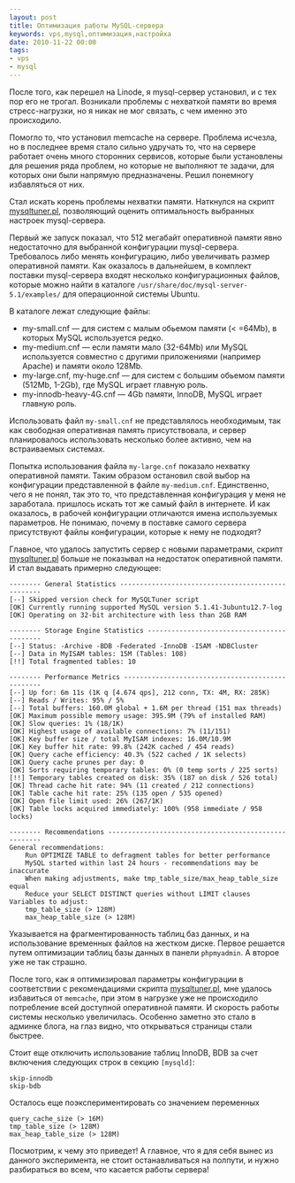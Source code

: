 ```yaml
---
layout: post
title: Оптимизация работы MySQL-сервера
keywords: vps,mysql,оптимизация,настройка
date: 2010-11-22 00:00
tags:
- vps
- mysql
---
```

После того, как перешел на Linode, я mysql-сервер установил, и с тех пор его не трогал. Возникали проблемы с нехваткой памяти во время стресс-нагрузки, но я никак не мог связать, с чем именно это происходило.

Помогло то, что установил memcache на сервере. Проблема исчезла, но в последнее время стало сильно удручать то, что на сервере работает очень много сторонних сервисов, которые были установлены для решения ряда проблем, но которые не выполняют те задачи, для которых они были напрямую предназначены. Решил понемногу избавляться от них.

Стал искать корень проблемы нехватки памяти. Наткнулся на скрипт <a href="http://mysqltuner.pl/mysqltuner.pl" rel="nofollow">mysqltuner.pl</a>, позволяющий оценить оптимальность выбранных настроек mysql-сервера.

Первый же запуск показал, что 512 мегабайт оперативной памяти явно недостаточно для выбранной конфигурации mysql-сервера. Требовалось либо менять конфигурацию, либо увеличивать размер оперативной памяти. Как оказалось в дальнейшем, в комплект поставки mysql-сервера входят несколько конфигурационных файлов, которые можно найти в каталоге <code>/usr/share/doc/mysql-server-5.1/examples/</code> для операционной системы Ubuntu.

В каталоге лежат следующие файлы:
<ul>
	<li>my-small.cnf — для систем с малым обьемом памяти (&lt; =64Mb), в которых MySQL используется редко.</li>
	</li><li>my-medium.cnf — если памяти мало (32-64Mb) или MySQL используется совместно с другими приложениями (например Apache) и памяти около 128Mb.</li>
	<li>my-large.cnf, my-huge.cnf — для систем с большим обьемом памяти (512Mb, 1-2Gb), где MySQL играет главную роль.</li>
	<li>my-innodb-heavy-4G.cnf — 4Gb памяти, InnoDB, MySQL играет главную роль.</li>
</ul>

Использовать файл <code>my-small.cnf</code> не представлялось необходимым, так как свободная оперативная память присутствовала, и сервер планировалось использовать несколько более активно, чем на встраиваемых системах.

Попытка использования файла <code>my-large.cnf</code> показало нехватку оперативной памяти. Таким образом остановил свой выбор на конфигурации представленной в файле <code>my-medium.cnf</code>. Единственно, чего я не понял, так это то, что представленная конфигурация у меня не заработала. пришлось искать тот же самый файл в интернете. И как оказалось, в рабочей конфигурации отличаются имена используемых параметров. Не понимаю, почему в поставке самого сервера присутствуют файлы конфигурации, которые к нему не подходят?

Главное, что удалось запустить сервер с новыми параметрами, скрипт <a href="http://mysqltuner.pl/mysqltuner.pl" rel="nofollow">mysqltuner.pl</a> больше не показывал на недостаток оперативной памяти. И стал выдавать примерно следующее:

    -------- General Statistics --------------------------------------------------
    [--] Skipped version check for MySQLTuner script
    [OK] Currently running supported MySQL version 5.1.41-3ubuntu12.7-log
    [OK] Operating on 32-bit architecture with less than 2GB RAM

    -------- Storage Engine Statistics -------------------------------------------
    [--] Status: -Archive -BDB -Federated -InnoDB -ISAM -NDBCluster
    [--] Data in MyISAM tables: 15M (Tables: 108)
    [!!] Total fragmented tables: 10

    -------- Performance Metrics -------------------------------------------------
    [--] Up for: 6m 11s (1K q [4.674 qps], 212 conn, TX: 4M, RX: 285K)
    [--] Reads / Writes: 95% / 5%
    [--] Total buffers: 160.0M global + 1.6M per thread (151 max threads)
    [OK] Maximum possible memory usage: 395.9M (79% of installed RAM)
    [OK] Slow queries: 1% (18/1K)
    [OK] Highest usage of available connections: 7% (11/151)
    [OK] Key buffer size / total MyISAM indexes: 16.0M/10.9M
    [OK] Key buffer hit rate: 99.8% (242K cached / 454 reads)
    [OK] Query cache efficiency: 40.3% (522 cached / 1K selects)
    [OK] Query cache prunes per day: 0
    [OK] Sorts requiring temporary tables: 0% (0 temp sorts / 225 sorts)
    [!!] Temporary tables created on disk: 35% (187 on disk / 526 total)
    [OK] Thread cache hit rate: 94% (11 created / 212 connections)
    [OK] Table cache hit rate: 25% (135 open / 535 opened)
    [OK] Open file limit used: 26% (267/1K)
    [OK] Table locks acquired immediately: 100% (958 immediate / 958 locks)

    -------- Recommendations -----------------------------------------------------
    General recommendations:
        Run OPTIMIZE TABLE to defragment tables for better performance
        MySQL started within last 24 hours - recommendations may be inaccurate
        When making adjustments, make tmp_table_size/max_heap_table_size equal
        Reduce your SELECT DISTINCT queries without LIMIT clauses
    Variables to adjust:
        tmp_table_size (> 128M)
        max_heap_table_size (> 128M)

Указывается на фрагментированность таблиц баз данных, и на использование временных файлов на жестком диске. Первое решается путем оптимизации таблиц базы данных в панели <code>phpmyadmin</code>. А второе уже не так страшно.

После того, как я оптимизировал параметры конфигурации в соответствии с рекомендациями скрипта <a href="http://mysqltuner.pl/mysqltuner.pl" rel="nofollow">mysqltuner.pl</a>, мне удалось избавиться от <code>memcache</code>, при этом в нагрузке уже не происходило потребление всей доступной оперативной памяти. И скорость работы системы несколько увеличилась. Особенно заметно это стало в админке блога, на глаз видно, что открываться страницы стали быстрее.

Стоит еще отключить использование таблиц InnoDB, BDB за счет включения следующих строк в
секцию `[mysqld]`:

    skip-innodb
    skip-bdb

Осталось еще поэкспериментировать со значением переменных

    query_cache_size (> 16M)
    tmp_table_size (> 128M)
    max_heap_table_size (> 128M)

Посмотрим, к чему это приведет! А главное, что я для себя вынес из данного эксперимента, не стоит останавливаться на полпути, и нужно разбираться во всем, что касается работы сервера!
